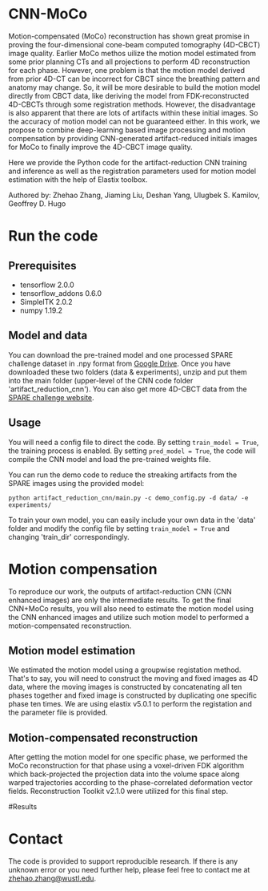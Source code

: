 # CNN-MoCo

Motion-compensated (MoCo) reconstruction has shown great promise in proving the four-dimensional cone-beam computed tomography (4D-CBCT) image quality. Earlier MoCo methos uilize the motion model estimated from some prior planning CTs and all projections to perform 4D reconstruction for each phase. However, one problem is that the motion model derived from prior 4D-CT can be incorrect for CBCT since the breathing pattern and anatomy may change. So, it will be more desirable to build the motion model directly from CBCT data, like deriving the model from FDK-reconstructed 4D-CBCTs through some registration methods. However, the disadvantage is also apparent that there are lots of artifacts within these initial images. So the accuracy of motion model can not be guaranteed either. In this work, we propose to combine deep-learning based image processing and motion compensation by providing CNN-generated artifact-reduced initials images for MoCo to finally improve the 4D-CBCT image quality.

Here we provide the Python code for the artifact-reduction CNN training and inference as well as the registration parameters used for motion model estimation with the help of Elastix toolbox.

Authored by: Zhehao Zhang, Jiaming Liu, Deshan Yang, Ulugbek S. Kamilov, Geoffrey D. Hugo

# Run the code
## Prerequisites 
* tensorflow 2.0.0
* tensorflow_addons 0.6.0
* SimpleITK 2.0.2
* numpy 1.19.2

## Model and data
You can download the pre-trained model and one processed SPARE challenge dataset in .npy format from [Google Drive](https://drive.google.com/drive/folders/194KKJPdF-7xSAm5Z3YXO5LGKYzl6pFQw?usp=sharing). Once you have downloaded these two folders (data & experiments), unzip and put them into the main folder (upper-level of the CNN code folder 'artifact_reduction_cnn').
You can also get more 4D-CBCT data from the [SPARE challenge website](https://image-x.sydney.edu.au/spare-challenge/).


## Usage
You will need a config file to direct the code. By setting `train_model = True`, the training process is enabled. By setting `pred_model = True`, the code will compile the CNN model and load the pre-trained weights file. 

You can run the demo code to reduce the streaking artifacts from the SPARE images using the provided model: 

```
python artifact_reduction_cnn/main.py -c demo_config.py -d data/ -e experiments/
```

To train your own model, you can easily include your own data in the 'data' folder and modify the config file by setting `train_model = True` and changing 'train_dir' correspondingly. 

# Motion compensation
To reproduce our work, the outputs of artifact-reduction CNN (CNN enhanced images) are only the intermediate results. To get the final CNN+MoCo results, you will also need to estimate the motion model using the CNN enhanced images and utilize such motion model to performed a motion-compensated reconstruction.

## Motion model estimation
We estimated the motion model using a groupwise registation method. That's to say, you will need to construct the moving and fixed images as 4D data, where the moving images is constructed by concatenating all ten phases together and fixed image is constructed by duplicating one specific phase ten times. We are using elastix v5.0.1 to perform the registation and the parameter file is provided.

## Motion-compensated reconstruction
After getting the motion model for one specific phase, we performed the MoCo reconstruction for that phase using a voxel-driven FDK algorithm which back-projected the projection data into the volume space along warped trajectories according to the phase-correlated deformation vector fields. Reconstruction Toolkit v2.1.0 were utilized for this final step.

#Results


# Contact
The code is provided to support reproducible research. If there is any unknown error or you need further help, please feel free to contact me at zhehao.zhang@wustl.edu.
